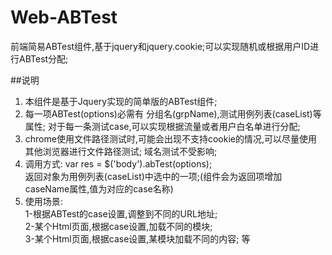 # Web-ABTest
前端简易ABTest组件,基于jquery和jquery.cookie;可以实现随机或根据用户ID进行ABTest分配;

##说明
1. 本组件是基于Jquery实现的简单版的ABTest组件; 
2. 每一项ABTest(options)必需有 分组名(grpName),测试用例列表(caseList)等属性;
对于每一条测试case,可以实现根据流量或者用户白名单进行分配;
3. chrome使用文件路径测试时,可能会出现不支持cookie的情况,可以尽量使用其他浏览器进行文件路径测试;
域名测试不受影响;
4. 调用方式: var res = $('body').abTest(options);  
返回对象为用例列表(caseList)中选中的一项;(组件会为返回项增加 caseName属性,值为对应的case名称)
5. 使用场景:  
   1-根据ABTest的case设置,调整到不同的URL地址;  
   2-某个Html页面,根据case设置,加载不同的模块;  
   3-某个Html页面,根据case设置,某模块加载不同的内容; 等  



